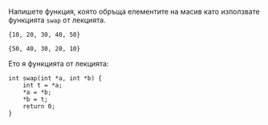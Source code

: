 Напишете функция, която обръща елементите на масив като използвате функцията `swap` от лекцията.

```
{10, 20, 30, 40, 50}

{50, 40, 30, 20, 10}
```

Ето я функцията от лекцията:

```
int swap(int *a, int *b) {
    int t = *a;
    *a = *b;
    *b = t;
    return 0;
}
```
